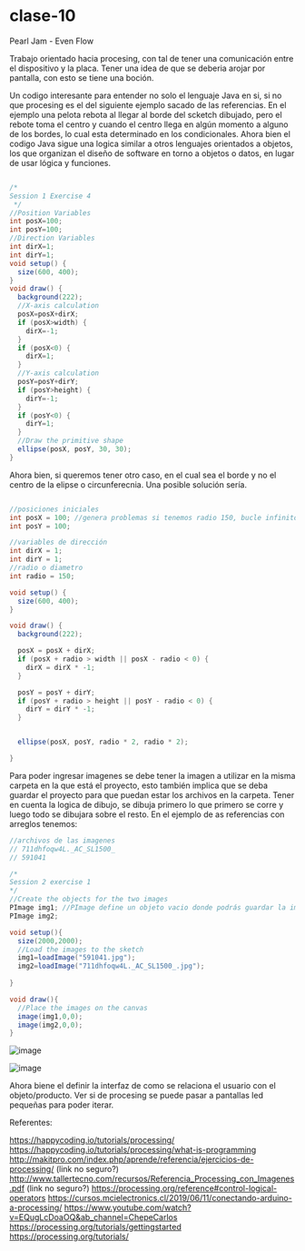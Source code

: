 # clase-10

Pearl Jam - Even Flow

Trabajo orientado hacia procesing, con tal de tener una comunicación entre el dispositivo y la placa. Tener una idea de que se deberia arojar por pantalla, con esto se tiene una boción.

Un codigo interesante para entender no solo el lenguaje Java en si, si no que procesing es el del siguiente ejemplo sacado de las referencias. En el ejemplo una pelota rebota al llegar al borde del scketch dibujado, pero el rebote toma el centro y cuando el centro llega en algún momento a alguno de los bordes, lo cual esta determinado en los condicionales. Ahora bien el codigo Java sigue una logica similar a otros lenguajes orientados a objetos, los que organizan el diseño de software en torno a objetos o datos, en lugar de usar lógica y funciones.

```java

/*
Session 1 Exercise 4
 */
//Position Variables
int posX=100;
int posY=100;
//Direction Variables
int dirX=1;
int dirY=1;
void setup() {
  size(600, 400);
}
void draw() {
  background(222);
  //X-axis calculation
  posX=posX+dirX;
  if (posX>width) {
    dirX=-1;
  }
  if (posX<0) {
    dirX=1;
  }
  //Y-axis calculation
  posY=posY+dirY;
  if (posY>height) {
    dirY=-1;
  }
  if (posY<0) {
    dirY=1;
  }
  //Draw the primitive shape
  ellipse(posX, posY, 30, 30);
}

```

Ahora bien, si queremos tener otro caso, en el cual sea el borde y no el centro de la elipse o circunferecnia. Una posible solución sería.

```java

//posiciones iniciales
int posX = 100; //genera problemas si tenemos radio 150, bucle infinito
int posY = 100;

//variables de dirección
int dirX = 1;
int dirY = 1;
//radio o diametro
int radio = 150;

void setup() {
  size(600, 400);
}

void draw() {
  background(222);

  posX = posX + dirX;
  if (posX + radio > width || posX - radio < 0) {
    dirX = dirX * -1;
  }

  posY = posY + dirY;
  if (posY + radio > height || posY - radio < 0) {
    dirY = dirY * -1;
  }


  ellipse(posX, posY, radio * 2, radio * 2);

}


```
Para poder ingresar imagenes se debe tener la imagen a utilizar en la misma carpeta en la que está el proyecto, esto también implica que se deba guardar el proyecto para que puedan estar los archivos en la carpeta. Tener en cuenta la logica de dibujo, se dibuja primero lo que primero se corre y luego todo se dibujara sobre el resto. En el ejemplo de as referencias con arreglos tenemos:

```java
//archivos de las imagenes
// 711dhfoqw4L._AC_SL1500_
// 591041

/*
Session 2 exercise 1
*/
//Create the objects for the two images
PImage img1; //PImage define un objeto vacio donde podrás guardar la imagen a utilizar
PImage img2; 

void setup(){
  size(2000,2000);
  //Load the images to the sketch
  img1=loadImage("591041.jpg");
  img2=loadImage("711dhfoqw4L._AC_SL1500_.jpg");
  
}

void draw(){
  //Place the images on the canvas
  image(img1,0,0);
  image(img2,0,0);
}
```
![image](https://github.com/SrYuyo/dis145/assets/103392227/20aa61f5-9598-4b94-a4d4-b14359ae7bef)

![image](https://github.com/SrYuyo/dis145/assets/103392227/371ad0e9-5794-4fa8-86f8-b69f61fbd716)

Ahora biene el definir la interfaz de como se relaciona el usuario con el objeto/producto. Ver si de procesing se puede pasar a pantallas led pequeñas para poder iterar.


Referentes:

<https://happycoding.io/tutorials/processing/>
<https://happycoding.io/tutorials/processing/what-is-programming>
<http://makitpro.com/index.php/aprende/referencia/ejercicios-de-processing/> (link no seguro?)
<http://www.tallertecno.com/recursos/Referencia_Processing_con_Imagenes.pdf> (link no seguro?)
<https://processing.org/reference#control-logical-operators>
<https://cursos.mcielectronics.cl/2019/06/11/conectando-arduino-a-processing/>
<https://www.youtube.com/watch?v=EQugLcDoaOQ&ab_channel=ChepeCarlos>
<https://processing.org/tutorials/gettingstarted>
<https://processing.org/tutorials/>
